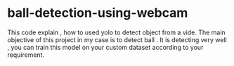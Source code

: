 # ball-detection-using-webcam
 This code explain , how to used yolo to detect object from a vide.
 The main objective of this project in my case is to detect ball . 
It is detecting very well , you can  train this model on your custom dataset according to your requirement. 
